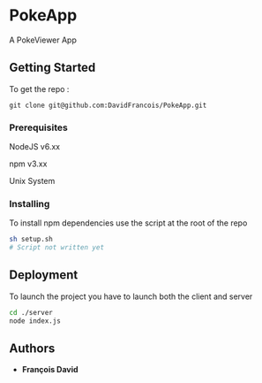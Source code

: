 # PokeApp
A PokeViewer App


## Getting Started

To get the repo :

```
git clone git@github.com:DavidFrancois/PokeApp.git
```

### Prerequisites

NodeJS v6.xx

npm v3.xx

Unix System

### Installing

To install npm dependencies use the script at the root of the repo

``` bash
sh setup.sh
# Script not written yet
```

## Deployment

To launch the project you have to launch both the client and server

``` bash
cd ./server
node index.js
```

## Authors

* **François David**

